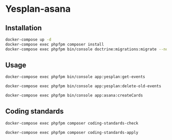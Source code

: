 # Yesplan-asana

## Installation

```sh
docker-compose up -d
docker-compose exec phpfpm composer install
docker-compose exec phpfpm bin/console doctrine:migrations:migrate --no-interaction
```

## Usage

```sh
docker-compose exec phpfpm bin/console app:yesplan:get-events
```
```sh
docker-compose exec phpfpm bin/console app:yesplan:delete-old-events
```

```sh
docker-compose exec phpfpm bin/console app:asana:createCards
```

## Coding standards

```sh
docker-compose exec phpfpm composer coding-standards-check
```

```sh
docker-compose exec phpfpm composer coding-standards-apply
```
